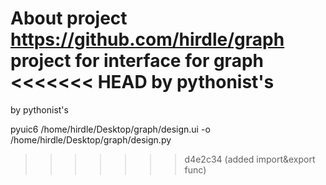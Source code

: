 About project
https://github.com/hirdle/graph
project for interface for graph
<<<<<<< HEAD
by pythonist's
=======
by pythonist's

pyuic6 /home/hirdle/Desktop/graph/design.ui -o /home/hirdle/Desktop/graph/design.py
>>>>>>> d4e2c34 (added import&export func)
